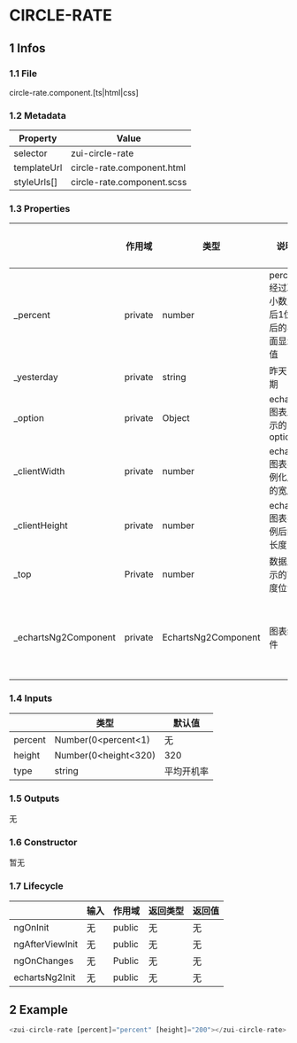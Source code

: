 # CIRCLE-RATE

## 1 Infos
### 1.1 File

circle-rate.component.[ts|html|css]

### 1.2 Metadata


| Property | Value  |
| --- | --- |
| selector | zui-circle-rate |
| templateUrl | circle-rate.component.html |
| styleUrls[] | circle-rate.component.scss |

### 1.3 Properties


|   | 作用域 | 类型 | 说明 | 默认值 |
| --- | --- | --- | --- | --- |
| _percent | private | number | percent经过取小数点后1位后的界面显示值 | 无 |
| _yesterday | private | string | 昨天日期 | 昨天 |
| _option | private | Object | echarts图表显示的option | 无  |
| _clientWidth | private | number | echarts图表实例化后的宽度 | 无 |
| _clientHeight | private | number | echarts图表实例后的长度 | 无 |
| _top | Private | number | 数据显示的高度位置 | 无 |
| _echartsNg2Component | private | EchartsNg2Component | 图表组件 | 图表组件实例 |


### 1.4 Inputs


|   | 类型 | 默认值  |
| --- | --- | --- |
| percent | Number(0<percent<1) | 无 |
| height | Number(0<height<320) | 320 |
| type | string | 平均开机率 |

### 1.5 Outputs

无

### 1.6 Constructor

暂无

### 

### 1.7 Lifecycle


|   | 输入 | 作用域 | 返回类型 | 返回值 |
| --- | --- | --- | --- | --- |
| ngOnInit | 无 | public | 无 | 无 |
| ngAfterViewInit | 无 | public | 无 | 无 |
| ngOnChanges | 无 | Public | 无 | 无 |
| echartsNg2Init | 无 | public | 无 | 无 |

## 2 Example

```typescript
<zui-circle-rate [percent]="percent" [height]="200"></zui-circle-rate>
```


